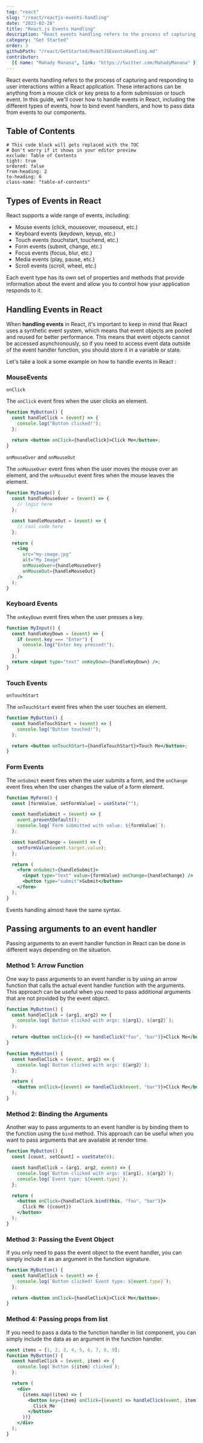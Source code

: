 ```yaml
---
tag: "react"
slug: "/react/reactjs-events-handling"
date: "2023-02-28"
title: "React.js Events Handling"
description: "React events handling refers to the process of capturing and responding to user interactions within a React application."
category: "Get Started"
order: 3
githubPath: "/react/GetStarted/ReactJSEventsHandling.md"
contributor:
  [{ name: "Mahady Manana", link: "https://twitter.com/MahadyManana" }]
---
```


React events handling refers to the process of capturing and responding to user interactions within a React application. These interactions can be anything from a mouse click or key press to a form submission or touch event. In this guide, we'll cover how to handle events in React, including the different types of events, how to bind event handlers, and how to pass data from events to our components.

## Table of Contents

```toc
# This code block will gets replaced with the TOC
# Don't worry if it shows in your editor preview
exclude: Table of Contents
tight: true
ordered: false
from-heading: 2
to-heading: 6
class-name: "table-of-contents"
```

## Types of Events in React

React supports a wide range of events, including:

- Mouse events (click, mouseover, mouseout, etc.)
- Keyboard events (keydown, keyup, etc.)
- Touch events (touchstart, touchend, etc.)
- Form events (submit, change, etc.)
- Focus events (focus, blur, etc.)
- Media events (play, pause, etc.)
- Scroll events (scroll, wheel, etc.)

Each event type has its own set of properties and methods that provide information about the event and allow you to control how your application responds to it.

## Handling Events in React

When **handling events** in React, it's important to keep in mind that React uses a synthetic event system, which means that event objects are pooled and reused for better performance. This means that event objects cannot be accessed asynchronously, so if you need to access event data outside of the event handler function, you should store it in a variable or state.

Let's take a look a some example on how to handle events in React :

### MouseEvents

`onClick`

The `onClick` event fires when the user clicks an element.

```jsx
function MyButton() {
  const handleClick = (event) => {
    console.log("Button clicked!");
  };

  return <button onClick={handleClick}>Click Me</button>;
}
```

`onMouseOver` and `onMouseOut`

The `onMouseOver` event fires when the user moves the mouse over an element, and the `onMouseOut` event fires when the mouse leaves the element.

```jsx
function MyImage() {
  const handleMouseOver = (event) => {
    // logic here
  };

  const handleMouseOut = (event) => {
    // cool code here
  };

  return (
    <img
      src="my-image.jpg"
      alt="My Image"
      onMouseOver={handleMouseOver}
      onMouseOut={handleMouseOut}
    />
  );
}
```

### Keyboard Events

The `onKeyDown` event fires when the user presses a key.

```jsx
function MyInput() {
  const handleKeyDown = (event) => {
    if (event.key === "Enter") {
      console.log("Enter key pressed!");
    }
  };
  return <input type="text" onKeyDown={handleKeyDown} />;
}
```

### Touch Events

`onTouchStart`

The `onTouchStart` event fires when the user touches an element.

```jsx
function MyButton() {
  const handleTouchStart = (event) => {
    console.log("Button touched!");
  };

  return <button onTouchStart={handleTouchStart}>Touch Me</button>;
}
```

### Form Events

The `onSubmit` event fires when the user submits a form, and the `onChange` event fires when the user changes the value of a form element.

```jsx
function MyForm() {
  const [formValue, setFormValue] = useState("");

  const handleSubmit = (event) => {
    event.preventDefault();
    console.log(`Form submitted with value: ${formValue}`);
  };

  const handleChange = (event) => {
    setFormValue(event.target.value);
  };

  return (
    <form onSubmit={handleSubmit}>
      <input type="text" value={formValue} onChange={handleChange} />
      <button type="submit">Submit</button>
    </form>
  );
}
```

Events handling almost have the same syntax.

## Passing arguments to an event handler

Passing arguments to an event handler function in React can be done in different ways depending on the situation.

### Method 1: Arrow Function

One way to pass arguments to an event handler is by using an arrow function that calls the actual event handler function with the arguments. This approach can be useful when you need to pass additional arguments that are not provided by the event object.

```jsx
function MyButton() {
  const handleClick = (arg1, arg2) => {
    console.log(`Button clicked with args: ${arg1}, ${arg2}`);
  };

  return <button onClick={() => handleClick("foo", "bar")}>Click Me</button>;
}
```

```jsx
function MyButton() {
  const handleClick = (event, arg2) => {
    console.log(`Button clicked with args: ${arg2}`);
  };

  return (
    <button onClick={(event) => handleClick(event, "bar")}>Click Me</button>
  );
}
```

### Method 2: Binding the Arguments

Another way to pass arguments to an event handler is by binding them to the function using the `bind` method. This approach can be useful when you want to pass arguments that are available at render time.

```jsx
function MyButton() {
  const [count, setCount] = useState(0);

  const handleClick = (arg1, arg2, event) => {
    console.log(`Button clicked with args: ${arg1}, ${arg2}`);
    console.log(`Event type: ${event.type}`);
  };

  return (
    <button onClick={handleClick.bind(this, "foo", "bar")}>
      Click Me ({count})
    </button>
  );
}
```

### Method 3: Passing the Event Object

If you only need to pass the event object to the event handler, you can simply include it as an argument in the function signature.

```jsx
function MyButton() {
  const handleClick = (event) => {
    console.log(`Button clicked! Event type: ${event.type}`);
  };

  return <button onClick={handleClick}>Click Me</button>;
}
```

### Method 4: Passing props from list

If you need to pass a data to the function handler in list component, you can simply include the data as an argument in the function handler.

```jsx
const items = [1, 2, 3, 4, 5, 6, 7, 8, 9];
function MyButton() {
  const handleClick = (event, item) => {
    console.log(`Button ${item} clicked`);
  };

  return (
    <div>
      {items.map((item) => (
        <button key={item} onClick={(event) => handleClick(event, item)}>
          Click Me
        </button>
      ))}
    </div>
  );
}
```
